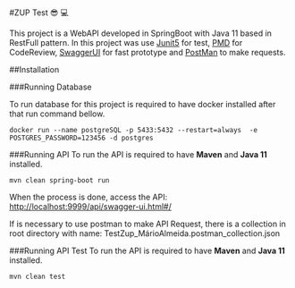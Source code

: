 
#ZUP Test  :sunglasses: :computer:

This project is a WebAPI developed in SpringBoot with Java 11 based in RestFull pattern. In this project was use [Junit5](https://junit.org/junit5/) for test, [PMD](https://pmd.github.io/) for CodeReview, [SwaggerUI](https://swagger.io/tools/swagger-ui/) for fast prototype and [PostMan](https://www.getpostman.com/) to make requests.

##Installation

###Running Database

To run database for this project is required to have docker installed after that run command bellow.
````
docker run --name postgreSQL -p 5433:5432 --restart=always  -e POSTGRES_PASSWORD=123456 -d postgres
````

###Running API
To run the API is required to have **Maven** and **Java 11** installed.
````
mvn clean spring-boot run
````
When the process is done, access the API: [http://localhost:9999/api/swagger-ui.html#/](http://localhost:9999/api/swagger-ui.html#/) 

If is necessary to use postman to make API Request, there is a collection in  root directory with name: TestZup_MárioAlmeida.postman_collection.json

###Running API Test
To run the API is required to have **Maven** and **Java 11** installed.
````
mvn clean test
````

 